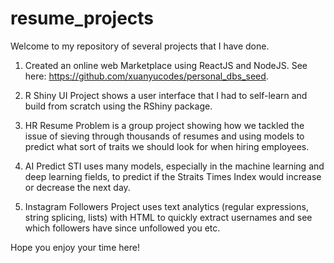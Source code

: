 # resume_projects
Welcome to my repository of several projects that I have done.

1) Created an online web Marketplace using ReactJS and NodeJS. See here: https://github.com/xuanyucodes/personal_dbs_seed.

2) R Shiny UI Project shows a user interface that I had to self-learn and build from scratch using the RShiny package.

3) HR Resume Problem is a group project showing how we tackled the issue of sieving through thousands of resumes and using models to predict what sort of traits we should look for when hiring employees.

4) AI Predict STI uses many models, especially in the machine learning and deep learning fields, to predict if the Straits Times Index would increase or decrease the next day.

5) Instagram Followers Project uses text analytics (regular expressions, string splicing, lists) with HTML to quickly extract usernames and see which followers have since unfollowed you etc.

Hope you enjoy your time here!
